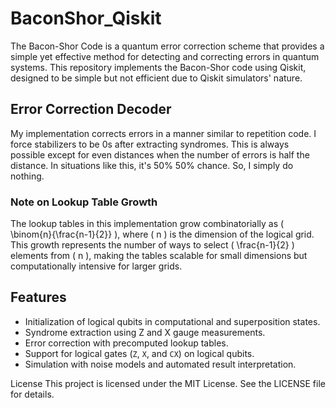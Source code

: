 # BaconShor_Qiskit
The Bacon-Shor Code is a quantum error correction scheme that provides a simple yet effective method for detecting and correcting errors in quantum systems. This repository implements the Bacon-Shor code using Qiskit, designed to be simple but not efficient due to Qiskit simulators' nature.

## Error Correction Decoder
My implementation corrects errors in a manner similar to repetition code. I force stabilizers to be 0s after extracting syndromes. This is always possible except for even distances when the number of errors is half the distance. In situations like this, it's 50% 50% chance. So, I simply do nothing.


### Note on Lookup Table Growth

The lookup tables in this implementation grow combinatorially as \( \binom{n}{\frac{n-1}{2}} \), where \( n \) is the dimension of the logical grid. This growth represents the number of ways to select \( \frac{n-1}{2} \) elements from \( n \), making the tables scalable for small dimensions but computationally intensive for larger grids. 


## Features

- Initialization of logical qubits in computational and superposition states.
- Syndrome extraction using Z and X gauge measurements.
- Error correction with precomputed lookup tables.
- Support for logical gates (`Z`, `X`, and `CX`) on logical qubits.
- Simulation with noise models and automated result interpretation.


License
This project is licensed under the MIT License. See the LICENSE file for details.
